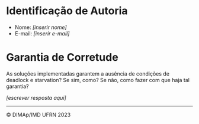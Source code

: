 # Identificação de Autoria

- Nome: *[inserir nome]*
- E-mail: *[inserir e-mail]*

# Garantia de Corretude

As soluções implementadas garantem a ausência de condições de deadlock e starvation? Se sim, como? Se não, como fazer com que haja tal garantia?

*[escrever resposta aqui]*

--------
&copy; DIMAp/IMD UFRN 2023

